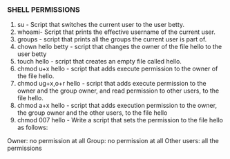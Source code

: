 ### SHELL PERMISSIONS ###

1. su - Script that switches the current user to the user betty.
2. whoami- Script that prints the effective username of the current user.
3. groups - script that prints all the groups the current user is part of.
4. chown hello betty - script that changes the owner of the file hello to the user betty
5. touch hello - script that creates an empty file called hello.
6. chmod u+x hello - script that adds execute permission to the owner of the file hello.
7. chmod ug+x,o+r hello - script that adds execute permission to the owner and the group owner, and read permission to other users, to the file hello.
8. chmod a+x hello - script that adds execution permission to the owner, the group owner and the other users, to the file hello
9. chmod 007 hello - Write a script that sets the permission to the file hello as follows:

Owner: no permission at all
Group: no permission at all
Other users: all the permissions
